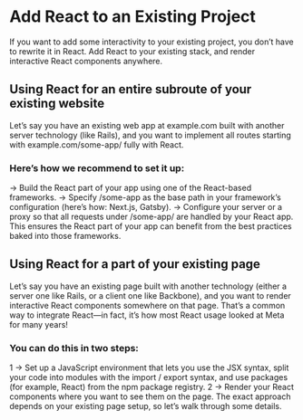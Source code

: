 # Add React to an Existing Project
If you want to add some interactivity to your existing project, you don’t have to rewrite it in React. Add React to your existing stack, and render interactive React components anywhere.

## Using React for an entire subroute of your existing website 
Let’s say you have an existing web app at example.com built with another server technology (like Rails), and you want to implement all routes starting with example.com/some-app/ fully with React.

### Here’s how we recommend to set it up:
-> Build the React part of your app using one of the React-based frameworks.
-> Specify /some-app as the base path in your framework’s configuration (here’s how: Next.js, Gatsby).
-> Configure your server or a proxy so that all requests under /some-app/ are handled by your React app.
This ensures the React part of your app can benefit from the best practices baked into those frameworks.

## Using React for a part of your existing page 
Let’s say you have an existing page built with another technology (either a server one like Rails, or a client one like Backbone), and you want to render interactive React components somewhere on that page. That’s a common way to integrate React—in fact, it’s how most React usage looked at Meta for many years!

### You can do this in two steps:
1 -> Set up a JavaScript environment that lets you use the JSX syntax, split your code into modules with the import / export syntax, and use packages (for example, React) from the npm package registry.
2 -> Render your React components where you want to see them on the page.
The exact approach depends on your existing page setup, so let’s walk through some details.